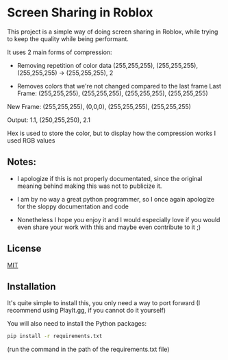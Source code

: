 
# Screen Sharing in Roblox

This project is a simple way of doing screen sharing in Roblox, while trying to keep the quality while being performant.


It uses 2 main forms of compression:
- Removing repetition of color data
 (255,255,255), (255,255,255), (255,255,255) -> (255,255,255), 2

 - Removes colors that we're not changed compared to the last frame
Last Frame:
  (255,255,255), (255,255,255), (255,255,255), (255,255,255)

New Frame: 
(255,255,255), (0,0,0), (255,255,255), (255,255,255)

Output: 
1.1, (250,255,250), 2.1

Hex is used to store the color, but to display how the compression works I used RGB values





Notes:
-

- I apologize if this is not properly documentated, since the original meaning behind making this was not to publicize it.

- I am by no way a great python programmer, so I once again apologize for the sloppy documentation and code

- Nonetheless I hope you enjoy it and I would especially love if you would even share your work with this and maybe even contribute to it ;)
## License

[MIT](https://choosealicense.com/licenses/mit/)


## Installation

It's quite simple to install this, you only need a way to port forward (I recommend using PlayIt.gg, if you cannot do it yourself)

You will also need to install the Python packages:
```bash
pip install -r requirements.txt
```
(run the command in the path of the requirements.txt file)
    
